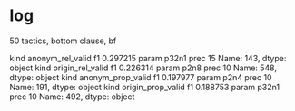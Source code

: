 # log

50 tactics, bottom clause, bf

kind     anonym_rel_valid
f1               0.297215
param               p32n1
prec                   15
Name: 143, dtype: object
kind     origin_rel_valid
f1               0.226314
param                p2n8
prec                   10
Name: 548, dtype: object
kind     anonym_prop_valid
f1                0.197977
param                 p2n4
prec                    10
Name: 191, dtype: object
kind     origin_prop_valid
f1                0.188753
param                p32n1
prec                    10
Name: 492, dtype: object

